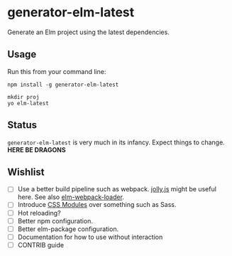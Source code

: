 # generator-elm-latest #

Generate an Elm project using the latest dependencies.

## Usage ##

Run this from your command line:

```
npm install -g generator-elm-latest

mkdir proj
yo elm-latest
```

## Status ##

`generator-elm-latest` is very much in its infancy. Expect things to change. **HERE BE DRAGONS**

## Wishlist ##
* [ ] Use a better build pipeline such as webpack. [jolly.js](https://github.com/LoganBarnett/jolly.js) might be useful here. See also [elm-webpack-loader](https://github.com/rtfeldman/elm-webpack-loader).
* [ ] Introduce [CSS Modules](https://github.com/css-modules/css-modules) over something such as Sass.
* [ ] Hot reloading?
* [ ] Better npm configuration.
* [ ] Better elm-package configuration.
* [ ] Documentation for how to use without interaction
* [ ] CONTRIB guide

